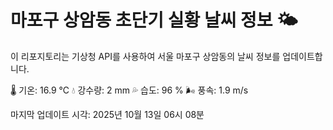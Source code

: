 
# 마포구 상암동 초단기 실황 날씨 정보 🌤️

이 리포지토리는 기상청 API를 사용하여 서울 마포구 상암동의 날씨 정보를 업데이트합니다. 

🌡️ 기온: 16.9 ℃
💧 강수량: 2 mm
💦 습도: 96 %
🌬️ 풍속: 1.9 m/s

마지막 업데이트 시각: 2025년 10월 13일 06시 08분    
